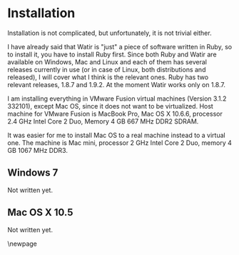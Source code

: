 # Installation

Installation is not complicated, but unfortunately, it is not trivial either.

I have already said that Watir is "just" a piece of software written in Ruby, so to install it, you have to install Ruby first. Since both Ruby and Watir are available on Windows, Mac and Linux and each of them has several releases currently in use (or in case of Linux, both distributions and released), I will cover what I think is the relevant ones. Ruby has two relevant releases, 1.8.7 and 1.9.2. At the moment Watir works only on 1.8.7.

I am installing everything in VMware Fusion virtual machines (Version 3.1.2 332101), except Mac OS, since it does not want to be virtualized. Host machine for VMware Fusion is MacBook Pro, Mac OS X 10.6.6, processor 2.4 GHz Intel Core 2 Duo, Memory 4 GB 667 MHz DDR2 SDRAM.

It was easier for me to install Mac OS to a real machine instead to a virtual one. The machine is Mac mini, processor 2 GHz Intel Core 2 Duo, memory 4 GB 1067 MHz DDR3. 

## Windows 7

Not written yet.

## Mac OS X 10.5

Not written yet.

\newpage

